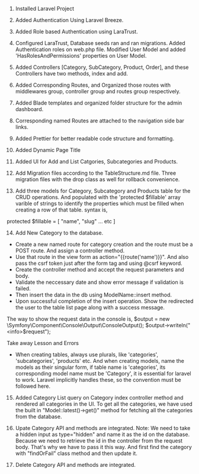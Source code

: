 1. Installed Laravel Project

2. Added Authentication Using Laravel Breeze.

3. Added Role based Authentication using LaraTrust.

4. Configured LaraTrust, Database seeds ran and ran migrations. Added Authentication roles on web.php file. Modified User Model and added 'HasRolesAndPermissions' properties on User Model.

5. Added Controllers [Category, SubCategory, Product, Order], and these Controllers have two methods, index and add.

6. Added Corresponding Routes, and Organized those routes with middlewares group, controller group and routes group respectively.

7. Added Blade templates and organized folder structure for the admin dashboard.

8. Corresponding named Routes are attached to the navigation side bar links.

9. Added Prettier for better readable code structure and formatting.

10. Added Dynamic Page Title

11. Added UI for Add and List Catgories, Subcategories and Products.

12. Add Migration files according to the TableStructure.md file. Three migration files with the drop class as well for rollback convenience.

13. Add three models for Category, Subcategory and Products table for the CRUD operations. And populated with the 'protected $fillable' array varible of strings to identify the properties which must be filled when creating a row of that table.
syntax is, 

protected $fillable = [
    "name",
    "slug"
    ... etc
]

14. Add New Category to the database.
- Create a new named route for category creation and the route must be a POST route. And assign a controller method.
- Use that route in the view form as action="{{route('name')}}". And also pass the csrf token just after the form tag and using @csrf keyword.
- Create the controller method and accept the request parameters and body. 
- Validate the neccessary date and show error message if validation is failed.
- Then insert the data in the db using ModelName::insert method.
- Upon successful completion of the insert operation. Show the redirected the user to the table list page along with a success message.

The way to show the request data in the console is,
$output = new \Symfony\Component\Console\Output\ConsoleOutput();
$output->writeln("<info>$request</info>");

Take away Lesson and Errors
- When creating tables, always use plurals, like 'categories', 'subcategories', 'products' etc. And when creating models, name the models as their singular form, if table name is 'categories', its corresponding model name must be 'Category', it is essential for laravel to work. Laravel implicitly handles these, so the convention must be followed here.


15. Added Category List query on Category index controller method and rendered all categories in the UI. To get all the categories, we have used the built in "Model::latest()->get()" method for fetching all the categories from the database.

16. Upate Category API and methods are integrated. Note: We need to take a hidden input as type="hidden" and name it as the id on the database. Because we need to retrieve the id in the controller from the request body. That's why we have to pass it this way. And first find the category with "findOrFail" class method and then update it.

17. Delete Category API and methods are integrated.


